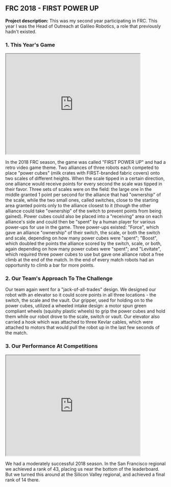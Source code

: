## FRC 2018 - FIRST POWER UP

**Project description:** This was my second year participating in FRC. This year I was the Head of Outreach at Galileo Robotics, a role that previously hadn't existed. 

### 1. This Year's Game

<iframe width="420" height="315" src="https://youtu.be/HZbdwYiCY74"> </iframe> 

In the 2018 FRC season, the game was called "FIRST POWER UP" and had a retro video game theme. Two alliances of three robots each competed to place "power cubes" (milk crates with FIRST-branded fabric covers) onto two scales of different heights. When the scale tipped in a certain direction, one alliance would receive points for every second the scale was tipped in their favor. Three sets of scales were on the field: the large one in the middle granted 1 point per second for the alliance that had "ownership" of the scale, while the two small ones, called switches, close to the starting area granted points only to the alliance closest to it (though the other alliance could take "ownership" of the switch to prevent points from being gained). Power cubes could also be placed into a "receiving" area on each alliance's side and could then be "spent" by a human player for various power-ups for use in the game. Three power-ups existed: "Force", which gave an alliance "ownership" of their switch, the scale, or both the switch and scale, depending on how many power cubes were "spent"; "Boost", which doubled the points the alliance scored by the switch, scale, or both, again depending on how many power cubes were "spent"; and "Levitate", which required three power cubes to use but gave one alliance robot a free climb at the end of the match. In the end of every match robots had an opportunity to climb a bar for more points. 

### 2. Our Team's Approach To The Challenge

Our team again went for a "jack-of-all-trades" design. We designed our robot with an elevator so it could score points in all three locations - the switch, the scale and the vault. Our gripper, used for holding on to the power cubes, utilized a wheeled intake design: a motor spun green compliant wheels (squishy plastic wheels) to grip the power cubes and hold them while our robot drove to the scale, switch or vault. Our elevator also carried a hook which was attached to three Kevlar cables, which were attached to motors that would pull the robot up in the last few seconds of the match.

### 3. Our Performance At Competitions

<iframe width="420" height="315" src="https://youtu.be/L263lPLkPTk"> </iframe> 

We had a moderately successful 2018 season. In the San Francisco regional we achieved a rank of 43, placing us near the bottom of the leaderboard. But we turned this around at the Silicon Valley regional, and achieved a final rank of 14 there.
